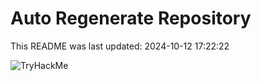 # Auto Regenerate Repository

This README was last updated: 2024-10-12 17:22:22

 ![TryHackMe](https://tryhackme.com/badge/533634)